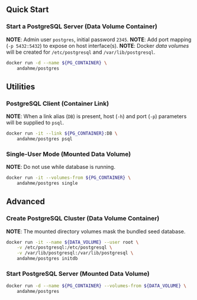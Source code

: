 ## Quick Start

### Start a PostgreSQL Server (Data Volume Container)
**NOTE**: Admin user `postgres`, initial password `2345`.
**NOTE**: Add port mapping (`-p 5432:5432`) to expose on host interface(s).
**NOTE**: Docker *data volumes* will be created for `/etc/postgresql` and `/var/lib/postgresql`.
```bash
docker run -d --name ${PG_CONTAINER} \
    andahme/postgres
```

## Utilities

### PostgreSQL Client (Container Link)
**NOTE**: When a link alias (`DB`) is present, host (`-h`) and port (`-p`) parameters will be supplied to `psql`.
```bash
docker run -it --link ${PG_CONTAINER}:DB \
    andahme/postgres psql
```

### Single-User Mode (Mounted Data Volume)
**NOTE**: Do not use while database is running.
```bash
docker run -it --volumes-from ${PG_CONTAINER} \
    andahme/postgres single
```

## Advanced

### Create PostgreSQL Cluster (Data Volume Container)
**NOTE**: The mounted directory volumes mask the bundled seed database.
```bash
docker run -it --name ${DATA_VOLUME} --user root \
    -v /etc/postgresql:/etc/postgresql \
    -v /var/lib/postgresql:/var/lib/postgresql \
    andahme/postgres initdb
```

### Start PostgreSQL Server (Mounted Data Volume)
```bash
docker run -d --name ${PG_CONTAINER} --volumes-from ${DATA_VOLUME} \
    andahme/postgres
```
